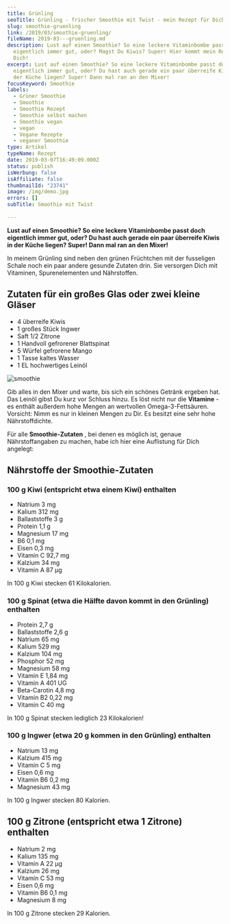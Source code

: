 ```yaml
---
title: Grünling
seoTitle: Grünling - frischer Smoothie mit Twist - mein Rezept für Dich
slug: smoothie-gruenling
link: /2019/03/smoothie-gruenling/
fileName: 2019-03---gruenling.md
description: Lust auf einen Smoothie? So eine leckere Vitaminbombe passt doch
  eigentlich immer gut, oder? Magst Du Kiwis? Super! Hier kommt mein Rezept für
  Dich!
excerpt: Lust auf einen Smoothie? So eine leckere Vitaminbombe passt doch
  eigentlich immer gut, oder? Du hast auch gerade ein paar überreife Kiwis in
  der Küche liegen? Super! Dann mal ran an den Mixer!
focusKeyword: Smoothie
labels:
  - Grüner Smoothie
  - Smoothie
  - Smoothie Rezept
  - Smoothie selbst machen
  - Smoothie vegan
  - vegan
  - Vegane Rezepte
  - veganer Smoothie
type: Artikel
typeName: Rezept
date: 2019-03-07T16:49:09.000Z
status: publish
isWerbung: false
isAffiliate: false
thumbnailId: "23741"
image: /img/demo.jpg
errors: []
subTitle: Smoothie mit Twist
  
---
```


**Lust auf einen Smoothie? So eine leckere Vitaminbombe passt doch eigentlich
immer gut, oder? Du hast auch gerade ein paar überreife Kiwis in der Küche
liegen? Super! Dann mal ran an den Mixer!**

In meinem Grünling sind neben den grünen Früchtchen mit der fusseligen Schale
noch ein paar andere gesunde Zutaten drin. Sie versorgen Dich mit Vitaminen,
Spurenelementen und Nährstoffen.

## Zutaten für ein großes Glas oder zwei kleine Gläser

- 4 überreife Kiwis
- 1 großes Stück Ingwer
- Saft 1/2 Zitrone
- 1 Handvoll gefrorener Blattspinat
- 5 Würfel gefrorene Mango
- 1 Tasse kaltes Wasser
- 1 EL hochwertiges Leinöl

![smoothie](http://cardamonchai.com/wp-content/uploads/2019/03/2019-03-07-smoothie-gruenling-1-400x533.jpg "Im Grünling stecken viele gesunde Zutaten!")

Gib alles in den Mixer und warte, bis sich ein schönes Getränk ergeben hat. Das
Leinöl gibst Du kurz vor Schluss hinzu. Es löst nicht nur die **Vitamine** - es
enthält außerdem hohe Mengen an wertvollen Omega-3-Fettsäuren. Vorsicht: Nimm es
nur in kleinen Mengen zu Dir. Es besitzt eine sehr hohe Nährstoffdichte.

Für alle **Smoothie-Zutaten** , bei denen es möglich ist, genaue
Nährstoffangaben zu machen, habe ich hier eine Auflistung für Dich angelegt:

## Nährstoffe der Smoothie-Zutaten

### 100 g Kiwi (entspricht etwa einem Kiwi) enthalten

- Natrium 3 mg
- Kalium 312 mg
- Ballaststoffe 3 g
- Protein 1,1 g
- Magnesium 17 mg
- B6 0,1 mg
- Eisen 0,3 mg
- Vitamin C 92,7 mg
- Kalzium 34 mg
- Vitamin A 87 µg

In 100 g Kiwi stecken 61 Kilokalorien.

### 100 g Spinat (etwa die Hälfte davon kommt in den Grünling) enthalten

- Protein 2,7 g
- Ballaststoffe 2,6 g
- Natrium 65 mg
- Kalium 529 mg
- Kalzium 104 mg
- Phosphor 52 mg
- Magnesium 58 mg
- Vitamin E 1,84 mg
- Vitamin A 401 UG
- Beta-Carotin 4,8 mg
- Vitamin B2 0,22 mg
- Vitamin C 40 mg

In 100 g Spinat stecken lediglich 23 Kilokalorien!

### 100 g Ingwer (etwa 20 g kommen in den Grünling) enthalten

- Natrium 13 mg
- Kalzium 415 mg
- Vitamin C 5 mg
- Eisen 0,6 mg
- Vitamin B6 0,2 mg
- Magnesium 43 mg

In 100 g Ingwer stecken 80 Kalorien.

## 100 g Zitrone (entspricht etwa 1 Zitrone) enthalten

- Natrium 2 mg
- Kalium 135 mg
- Vitamin A 22 µg
- Kalzium 26 mg
- Vitamin C 53 mg
- Eisen 0,6 mg
- Vitamin B6 0,1 mg
- Magnesium 8 mg

In 100 g Zitrone stecken 29 Kalorien.

  